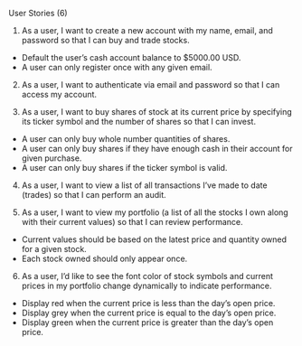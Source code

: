 User Stories (6)
1. As a user, I want to create a new account with my name, email, and password so that I can buy and
trade stocks.
- Default the user’s cash account balance to $5000.00 USD.
- A user can only register once with any given email.
2. As a user, I want to authenticate via email and password so that I can access my account.

3. As a user, I want to buy shares of stock at its current price by specifying its ticker symbol and the
number of shares so that I can invest.
- A user can only buy whole number quantities of shares.
- A user can only buy shares if they have enough cash in their account for given purchase.
- A user can only buy shares if the ticker symbol is valid.
4. As a user, I want to view a list of all transactions I’ve made to date (trades) so that I can perform an
audit.

5. As a user, I want to view my portfolio (a list of all the stocks I own along with their current values) so
that I can review performance.
- Current values should be based on the latest price and quantity owned for a given stock.
- Each stock owned should only appear once.
6. As a user, I’d like to see the font color of stock symbols and current prices in my portfolio change
dynamically to indicate performance.
- Display red when the current price is less than the day’s open price.
- Display grey when the current price is equal to the day’s open price.
- Display green when the current price is greater than the day’s open price.